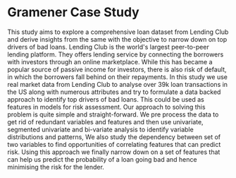 # Gramener Case Study

This study aims to explore a comprehensive loan dataset from Lending Club and derive insights from the same with the objective to narrow 
down on top drivers of bad loans.
Lending Club is the world's largest peer-to-peer lending platform. They offers lending service by connecting the borrowers with investors 
through an online marketplace. While this has became a popular source of passive income for investors, there is also risk of default, in which the 
borrowers fall behind on their repayments. In this study we use real market data from Lending Club to analyse over 39k loan transactions in the 
US along with numerous attributes and try to formulate a data backed approach to identify top drivers of bad loans. This could be used as 
features in models for risk assessment.
Our approach to solving this problem is quite simple and straight-forward. We pre process the data to get rid of redundant variables and 
features and then use univariate, segmented univariate and bi-variate analysis to identify variable distributions and patterns, We also study the 
dependency between set of two variables to find opportunities of correlating features that can predict risk.
Using this approach we finally narrow down on a set of features that can help us predict the probability of a loan going bad and hence 
minimising the risk for the lender.
